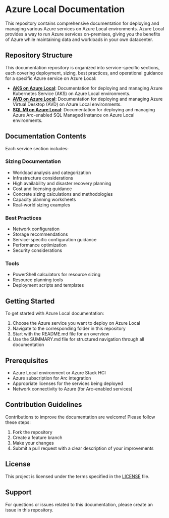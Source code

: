 # Azure Local Documentation

This repository contains comprehensive documentation for deploying and managing various Azure services on Azure Local environments. Azure Local provides a way to run Azure services on-premises, giving you the benefits of Azure while maintaining data and workloads in your own datacenter.

## Repository Structure

This documentation repository is organized into service-specific sections, each covering deployment, sizing, best practices, and operational guidance for a specific Azure service on Azure Local:

- **[AKS on Azure Local](./aks-on-azure-local/README.md)**: Documentation for deploying and managing Azure Kubernetes Service (AKS) on Azure Local environments.
- **[AVD on Azure Local](./avd-on-azure-local/README.md)**: Documentation for deploying and managing Azure Virtual Desktop (AVD) on Azure Local environments.
- **[SQL MI on Azure Local](./sqlmi-on-azure-local/README.md)**: Documentation for deploying and managing Azure Arc-enabled SQL Managed Instance on Azure Local environments.

## Documentation Contents

Each service section includes:

### Sizing Documentation
- Workload analysis and categorization
- Infrastructure considerations
- High availability and disaster recovery planning
- Cost and licensing guidance
- Concrete sizing calculations and methodologies
- Capacity planning worksheets
- Real-world sizing examples

### Best Practices
- Network configuration
- Storage recommendations
- Service-specific configuration guidance
- Performance optimization
- Security considerations

### Tools
- PowerShell calculators for resource sizing
- Resource planning tools
- Deployment scripts and templates

## Getting Started

To get started with Azure Local documentation:

1. Choose the Azure service you want to deploy on Azure Local
2. Navigate to the corresponding folder in this repository
3. Start with the README.md file for an overview
4. Use the SUMMARY.md file for structured navigation through all documentation

## Prerequisites

- Azure Local environment or Azure Stack HCI
- Azure subscription for Arc integration
- Appropriate licenses for the services being deployed
- Network connectivity to Azure (for Arc-enabled services)

## Contribution Guidelines

Contributions to improve the documentation are welcome! Please follow these steps:

1. Fork the repository
2. Create a feature branch
3. Make your changes
4. Submit a pull request with a clear description of your improvements

## License

This project is licensed under the terms specified in the [LICENSE](./LICENSE) file.

## Support

For questions or issues related to this documentation, please create an issue in this repository.
